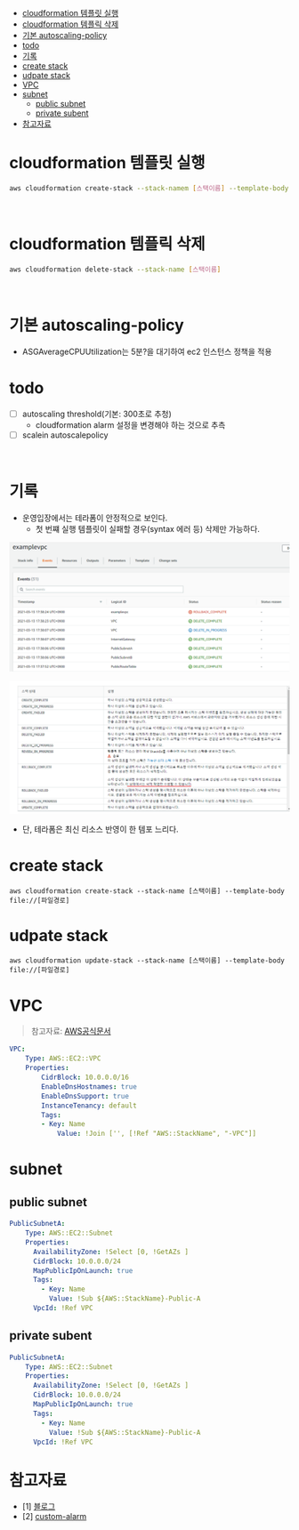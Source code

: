- [cloudformation 템플릿 실행](#cloudformation-템플릿-실행)
- [cloudformation 템플릭 삭제](#cloudformation-템플릭-삭제)
- [기본 autoscaling-policy](#기본-autoscaling-policy)
- [todo](#todo)
- [기록](#기록)
- [create stack](#create-stack)
- [udpate stack](#udpate-stack)
- [VPC](#vpc)
- [subnet](#subnet)
  - [public subnet](#public-subnet)
  - [private subent](#private-subent)
- [참고자료](#참고자료)

# cloudformation 템플릿 실행
```sh
aws cloudformation create-stack --stack-namem [스택이름] --template-body [file://파일경로]
```

<br>

# cloudformation 템플릭 삭제
```sh
aws cloudformation delete-stack --stack-name [스택이름]
```

<br>

# 기본 autoscaling-policy
* ASGAverageCPUUtilization는 5분?을 대기하여 ec2 인스턴스 정책을 적용

# todo
* [ ] autoscaling threshold(기본: 300초로 추청)
  * cloudformation alarm 설정을 변경해야 하는 것으로 추측
* [ ] scalein autoscalepolicy

<br>

# 기록
* 운영입장에서는 테라폼이 안정적으로 보인다.
  * 첫 번쨰 실행 템플릿이 실패할 경우(syntax 에러 등) 삭제만 가능하다.

![](images/rollback_complete_1.png)

![](images/rollback_complete_2.png)

* 단, 테라폼은 최신 리소스 반영이 한 템포 느리다.

# create stack
```shg
aws cloudformation create-stack --stack-name [스택이름] --template-body file://[파일경로]
```

# udpate stack
```
aws cloudformation update-stack --stack-name [스택이름] --template-body file://[파일경로]
```

# VPC
> 참고자료: [AWS공식문서](https://docs.aws.amazon.com/ko_kr/AWSCloudFormation/latest/UserGuide/aws-resource-ec2-vpc.html)

```yaml
VPC:
    Type: AWS::EC2::VPC
    Properties: 
        CidrBlock: 10.0.0.0/16
        EnableDnsHostnames: true
        EnableDnsSupport: true
        InstanceTenancy: default
        Tags: 
        - Key: Name
            Value: !Join ['', [!Ref "AWS::StackName", "-VPC"]]
```

# subnet
## public subnet
```yaml
PublicSubnetA:
    Type: AWS::EC2::Subnet
    Properties: 
      AvailabilityZone: !Select [0, !GetAZs ]
      CidrBlock: 10.0.0.0/24
      MapPublicIpOnLaunch: true
      Tags: 
        - Key: Name
          Value: !Sub ${AWS::StackName}-Public-A
      VpcId: !Ref VPC
```

## private subent
```yaml
PublicSubnetA:
    Type: AWS::EC2::Subnet
    Properties: 
      AvailabilityZone: !Select [0, !GetAZs ]
      CidrBlock: 10.0.0.0/24
      MapPublicIpOnLaunch: true
      Tags: 
        - Key: Name
          Value: !Sub ${AWS::StackName}-Public-A
      VpcId: !Ref VPC
```

# 참고자료
* [1] [블로그](https://www.infoq.com/articles/aws-vpc-cloudformation/)
* [2] [custom-alarm](https://lvthillo.medium.com/aws-auto-scaling-based-on-memory-utilization-in-cloudformation-159676b6f4d6)